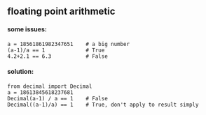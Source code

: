 
floating point arithmetic
------------------------------------

#### some issues:

    a = 18561861982347651    # a big number
    (a-1)/a == 1             # True
    4.2+2.1 == 6.3           # False

#### solution:

    from decimal import Decimal
    a = 18613845618237681
    Decimal(a-1) / a == 1    # False
    Decimal((a-1)/a) == 1    # True, don't apply to result simply
